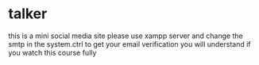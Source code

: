 # talker
this is  a mini social media site
please use xampp server and change the  smtp in the system.ctrl to get your email verification 
you will understand if you watch this course fully 
